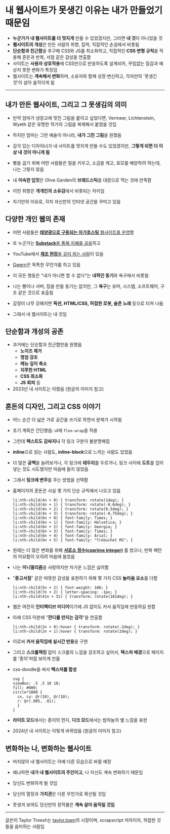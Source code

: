 # 내 웹사이트가 못생긴 이유는 내가 만들었기 때문임


* **누군가가 내 웹사이트를 더 멋지게** 만들 수 있었겠지만, 그러면 **내 것**이 아니었을 것
* **웹사이트의 개성**은 만든 사람의 취향, 집착, 직접적인 손길에서 비롯됨
* **단순함과 친근함**을 추구해 CSS와 JS를 최소화하고, 직접적인 **CSS 변형 규칙**을 적용해 혼돈과 반복, 서점 같은 감성을 연출함
* 사이트는 **사용자 상호작용**에 CSS만으로 반응하도록 설계되어, 꾸밈없는 질감과 예상치 못한 변화가 특징임
* 웹사이트는 **계속해서 변화**하며, 소유자와 함께 성장·변신하고, 각자만의 '못생긴 것'이 살아 움직이게 됨

---

내가 만든 웹사이트, 그리고 그 못생김의 의미
-------------------------

* 만약 엄마가 냉장고에 멋진 그림을 붙이고 싶었다면, Vermeer, Lichtenstein, Wyeth 같은 유명한 작가의 그림을 복제해서 붙였을 것임
* 하지만 엄마는 그런 예술이 아니라, **내가 그린 그림**을 원했음

* 감각 있는 디자이너가 내 사이트를 멋지게 만들 수도 있었겠지만, **그렇게 되면 더 이상 내 것이 아니게 됨**

* 빵을 굽기 위해 어떤 사람들은 밀을 키우고, 소금을 캐고, 효모를 배양하려 하는데, 나는 그렇지 않음
* 내 **미숙한 입맛**은 Olive Garden의 **브레드스틱**을 대량으로 먹는 것에 만족함

* 이런 취향은 **개개인의 소유감**에서 비롯되는 차이임
* 자기만의 이유로, 각자 자신만의 인터넷 공간을 꾸미고 있음

다양한 개인 웹의 존재
------------

* 어떤 사람들은 [**태양광으로 구동되는 자가호스팅** 웹사이트를 운영](https://solar.lowtechmagazine.com/)함
* 또 누군가는 [**Substack**을 통해 지혜를 공유](https://lcamtuf.substack.com/about)하고
* YouTube에서 [**제조 현장**을 깊이 파는 사람](https://www.youtube.com/@BreakingTaps)이 있음
* [Gwern](https://gwern.net/)은 독특한 무언가를 하고 있음

* 이 모든 행동은 "내가 아니면 할 수 없다"는 **내적인 동기**와 욕구에서 비롯됨
* 나는 빵이나 서버, 칩을 만들 동기는 없지만, 그 **욕구**는 유머, 시스템, 소프트웨어, 구조 같은 것으로 표출됨
* 감정이 너무 강해지면 **픽션, HTML/CSS, 허접한 로봇, 슬픈 노래** 등으로 터져 나옴

* 그래서 내 웹사이트는 내 것임

단순함과 개성의 공존
-----------

* 과거에는 단순함과 친근함만을 원했음
  + **노이즈 제거**
  + **명암 강조**
  + **메뉴 깊이 축소**
  + **지루한 HTML**
  + **CSS 최소화**
  + **JS 회피** 등
* 2023년 내 사이트는 이랬음 (원글의 이미지 참고)

혼돈의 디자인, 그리고 CSS 이야기
--------------------

* 어느 순간 더 넓은 가로 공간을 쓰기로 하면서 문제가 시작됨
* 초기 계획은 간단했음: ul에 `flex-wrap`을 적용
* 그런데 **텍스트도 감싸지니** 각 링크 구분이 불분명해짐

* **inline**으로 읽는 사람도, **inline-block**으로 느끼는 사람도 있었음
* 더 많은 **공백**을 늘려보거나, 각 링크에 **테두리**를 두르거나, 링크 사이에 **도트**를 집어넣는 것도 시도했지만 마음에 들지 않았음

* 그래서 **링크에 변주**를 주는 방법을 선택함
* 홈페이지의 혼돈은 사실 몇 가지 단순 규칙에서 나오고 있음

  ```
  li:nth-child(4n + 0) { transform: rotate(1deg); }  
  li:nth-child(4n + 1) { transform: rotate(-0.6deg); }  
  li:nth-child(4n + 2) { transform: rotate(0.5deg); }  
  li:nth-child(4n + 3) { transform: rotate(-0.75deg); }  
  li:nth-child(6n + 0) { font-family: Times; }  
  li:nth-child(6n + 1) { font-family: Helvetica; }  
  li:nth-child(6n + 2) { font-family: Georgia; }  
  li:nth-child(6n + 3) { font-family: Times; }  
  li:nth-child(6n + 4) { font-family: Arial; }  
  li:nth-child(6n + 5) { font-family: "Trebuchet MS"; }  

  ```
* 원래는 더 많은 변화를 위해 **[서로소 정수(coprime integer)](https://en.wikipedia.org/wiki/Coprime_integers)** 를 썼으나, 반복 패턴의 미묘함이 오히려 마음에 들었음

* 나는 **미니멀리즘**을 사랑하지만 차가운 느낌은 싫어함
* "**중고서점**" 같은 따뜻한 감성을 표현하기 위해 몇 가지 CSS **놀라움 요소**를 더함

  ```
  li:nth-child(5n + 2) { font-weight: 100; }  
  li:nth-child(7n + 2) { letter-spacing: -1px; }  
  li:nth-child(41n + 31) { transform: rotate(181deg); }  

  ```

* 웹은 여전히 **인터랙티브 미디어**이기에 JS 없이도 커서 움직임에 반응하길 원함
* 아래 CSS 덕분에 "**잔디를 만지는 감각**"을 연출함

  ```
  li:nth-child(2n + 0):hover { transform: rotate(-2deg); }  
  li:nth-child(2n + 1):hover { transform: rotate(2deg); }  

  ```
* 이로써 **커서 움직임에 실시간 반응**을 구현
* 그리고 **스크롤잭킹** 없이 스크롤의 느낌을 강조하고 싶어서, **텍스처 배경**으로 페이지를 '종이'처럼 보이게 만듦
* css-doodle을 써서 **텍스처를 합성**

  ```
  svg {  
  viewBox: .5 .5 10 10;  
  fill: #000;  
  circle*1000 {  
    cx, cy: @r(10), @r(10);  
    r: @r(.005, .01);  
    }  
  }  

  ```
* **라이트 모드**에서는 종이의 먼지, **다크 모드**에서는 밤하늘의 별 느낌을 표현
* 2024년 내 사이트는 이렇게 바뀌었음 (원글의 이미지 참고)

변화하는 나, 변화하는 웹사이트
-----------------

* 머지않아 내 웹사이트는 아예 다른 모습으로 바뀔 예정
* 왜냐하면 **내가 내 웹사이트의 주인이고**, 나 자신도 계속 변화하기 때문임

* 당신도 변화하게 될 것임
* 당신의 열정과 **가치관**은 다른 무언가로 확산될 것임
* 못생겨 보여도 당신만의 창작물은 **계속 살아 움직일 것임**

---

글쓴이 Taylor Troesh는 [taylor.town](https://taylor.town/?ref=goodinternetmagazine.com)의 시장이며, scrapscript 저자이자, 허접한 것들을 음미하는 사람임


